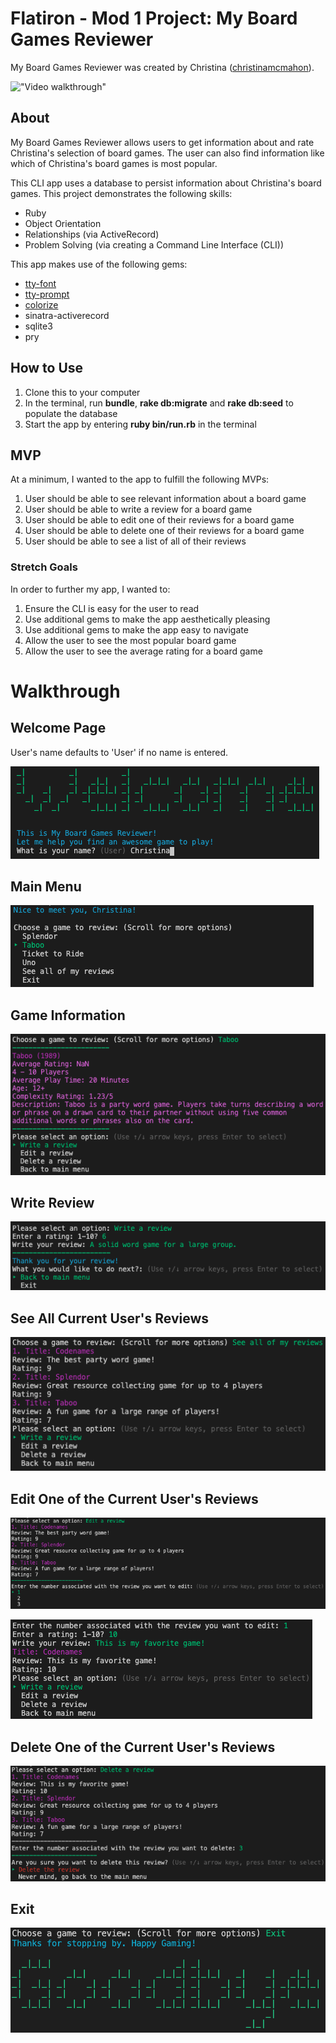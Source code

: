 Flatiron - Mod 1 Project: My Board Games Reviewer
========================

My Board Games Reviewer was created by Christina ([christinamcmahon](https://github.com/christinamcmahon)). 

!["Video walkthrough"](https://youtu.be/Kngrksyw2u0)

## About

My Board Games Reviewer allows users to get information about and rate Christina's selection of board games. The user can also find information like which of Christina's board games is most popular.

This CLI app uses a database to persist information about Christina's board games. This project demonstrates the following skills:
- Ruby
- Object Orientation
- Relationships (via ActiveRecord)
- Problem Solving (via creating a Command Line Interface (CLI))

This app makes use of the following gems:
- [tty-font](https://github.com/piotrmurach/tty-font)
- [tty-prompt](https://github.com/piotrmurach/tty-prompt)
- [colorize](https://github.com/fazibear/colorize)
- sinatra-activerecord
- sqlite3
- pry

## How to Use
 
1. Clone this to your computer
2. In the terminal, run **bundle**, **rake db:migrate** and **rake db:seed** to populate the database
3. Start the app by entering **ruby bin/run.rb** in the terminal 

## MVP

At a minimum, I wanted to the app to fulfill the following MVPs:
1. User should be able to see relevant information about a board game
2. User should be able to write a review for a board game
3. User should be able to edit one of their reviews for a board game
4. User should be able to delete one of their reviews for a board game
5. User should be able to see a list of all of their reviews

### Stretch Goals

In order to further my app, I wanted to:
1. Ensure the CLI is easy for the user to read
2. Use additional gems to make the app aesthetically pleasing
3. Use additional gems to make the app easy to navigate
4. Allow the user to see the most popular board game
5. Allow the user to see the average rating for a board game

# Walkthrough

## Welcome Page

User's name defaults to 'User' if no name is entered.

!["Welcome page with name prompt"](/screenshots/001_welcome.png)

## Main Menu

!["Main Menu"](/screenshots/002_main_menu.png)

## Game Information
!["Game Info"](screenshots/003_game_info.png)

## Write Review

!["Write Review"](screenshots/004_write_review.png)

## See All Current User's Reviews

!["See all of the current user's reviews"](screenshots/005_all_reviews.png)

## Edit One of the Current User's Reviews

!["Edit review menu"](screenshots/006_edit_review.png)

!["Edit review"](screenshots/007_edit_review.png)

## Delete One of the Current User's Reviews

!["Delete review"](screenshots/008_delete_review.png)

## Exit 

!["Goodbye message and exit the cli app"](screenshots/009_goodbye.png)